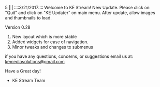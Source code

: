 5
||| 
::::3/21/2017::::
Welcome to KE Stream! 
New Update. Please click on "Quit" and click on  "KE Updater" on main menu. After update, allow images and thumbnails to load.

Version 0.28
  1. New layout which is more stable
  2. Added widgets for ease of navigation.
  3. Minor tweaks and changes to submenus

if you have any questions, concerns, or suggestions email us at: kemediasolutions@gmail.com 

Have a Great day!

- KE Stream Team

